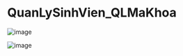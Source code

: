 # QuanLySinhVien_QLMaKhoa

![image](https://github.com/TrinhTuandan/QuanLySinhVien_QLMaKhoa/assets/103828753/cce92979-ae01-4587-b7e5-bf2c2a9f33c8)

![image](https://github.com/TrinhTuandan/QuanLySinhVien_QLMaKhoa/assets/103828753/c6d65eff-dc24-49dd-a188-86804934a21a)
